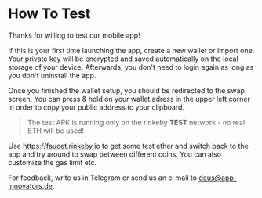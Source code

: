 # How To Test

Thanks for willing to test our mobile app!

If this is your first time launching the app, create a new wallet or import one. Your private key will be encrypted and saved automatically on the local storage of your device. Afterwards, you don't need to login again as long as you don't uninstall the app.

Once you finished the wallet setup, you should be redirected to the swap screen. You can press & hold on your wallet adress in the upper left corner in order to copy your public address to your clipboard.

> The test APK is running only on the rinkeby **TEST** network - no real ETH will be used!

Use https://faucet.rinkeby.io to get some test ether and switch back to the app and try around to swap between different coins. You can also customize the gas limit etc.

For feedback, write us in Telegram or send us an e-mail to deus@app-innovators.de.

